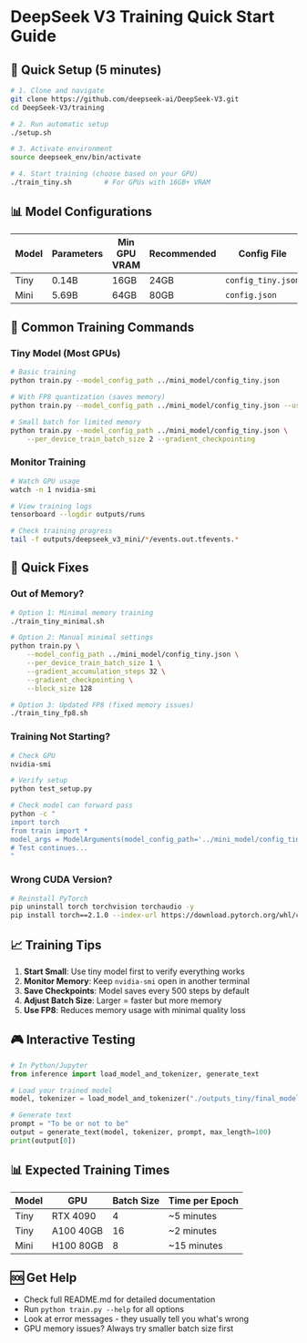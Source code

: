 # DeepSeek V3 Training Quick Start Guide

## 🚀 Quick Setup (5 minutes)

```bash
# 1. Clone and navigate
git clone https://github.com/deepseek-ai/DeepSeek-V3.git
cd DeepSeek-V3/training

# 2. Run automatic setup
./setup.sh

# 3. Activate environment
source deepseek_env/bin/activate

# 4. Start training (choose based on your GPU)
./train_tiny.sh        # For GPUs with 16GB+ VRAM
```

## 📊 Model Configurations

| Model | Parameters | Min GPU VRAM | Recommended | Config File |
|-------|------------|--------------|-------------|-------------|
| Tiny | 0.14B | 16GB | 24GB | `config_tiny.json` |
| Mini | 5.69B | 64GB | 80GB | `config.json` |

## 🎯 Common Training Commands

### Tiny Model (Most GPUs)
```bash
# Basic training
python train.py --model_config_path ../mini_model/config_tiny.json

# With FP8 quantization (saves memory)
python train.py --model_config_path ../mini_model/config_tiny.json --use_fp8

# Small batch for limited memory
python train.py --model_config_path ../mini_model/config_tiny.json \
    --per_device_train_batch_size 2 --gradient_checkpointing
```

### Monitor Training
```bash
# Watch GPU usage
watch -n 1 nvidia-smi

# View training logs
tensorboard --logdir outputs/runs

# Check training progress
tail -f outputs/deepseek_v3_mini/*/events.out.tfevents.*
```

## 🔧 Quick Fixes

### Out of Memory?
```bash
# Option 1: Minimal memory training
./train_tiny_minimal.sh

# Option 2: Manual minimal settings
python train.py \
    --model_config_path ../mini_model/config_tiny.json \
    --per_device_train_batch_size 1 \
    --gradient_accumulation_steps 32 \
    --gradient_checkpointing \
    --block_size 128

# Option 3: Updated FP8 (fixed memory issues)
./train_tiny_fp8.sh
```

### Training Not Starting?
```bash
# Check GPU
nvidia-smi

# Verify setup
python test_setup.py

# Check model can forward pass
python -c "
import torch
from train import *
model_args = ModelArguments(model_config_path='../mini_model/config_tiny.json')
# Test continues...
"
```

### Wrong CUDA Version?
```bash
# Reinstall PyTorch
pip uninstall torch torchvision torchaudio -y
pip install torch==2.1.0 --index-url https://download.pytorch.org/whl/cu121
```

## 📈 Training Tips

1. **Start Small**: Use tiny model first to verify everything works
2. **Monitor Memory**: Keep `nvidia-smi` open in another terminal
3. **Save Checkpoints**: Model saves every 500 steps by default
4. **Adjust Batch Size**: Larger = faster but more memory
5. **Use FP8**: Reduces memory usage with minimal quality loss

## 🎮 Interactive Testing

```python
# In Python/Jupyter
from inference import load_model_and_tokenizer, generate_text

# Load your trained model
model, tokenizer = load_model_and_tokenizer("./outputs_tiny/final_model")

# Generate text
prompt = "To be or not to be"
output = generate_text(model, tokenizer, prompt, max_length=100)
print(output[0])
```

## 📊 Expected Training Times

| Model | GPU | Batch Size | Time per Epoch |
|-------|-----|------------|----------------|
| Tiny | RTX 4090 | 4 | ~5 minutes |
| Tiny | A100 40GB | 16 | ~2 minutes |
| Mini | H100 80GB | 8 | ~15 minutes |

## 🆘 Get Help

- Check full README.md for detailed documentation
- Run `python train.py --help` for all options
- Look at error messages - they usually tell you what's wrong
- GPU memory issues? Always try smaller batch size first
